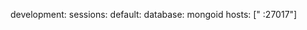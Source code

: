 <!-- layout:code post: sinatra-stacks_mongoid -->


development:
  sessions:
    default:
      database: mongoid
      hosts: ["
:27017"]
